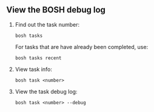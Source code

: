 ## View the BOSH debug log

1. Find out the task number:
    ```
    bosh tasks
    ```

    For tasks that are have already been completed, use:
    ```
    bosh tasks recent
    ```

2. View task info:
    ```
    bosh task <number>
    ```

3. View the task debug log:
    ```
    bosh task <number> --debug
    ```
